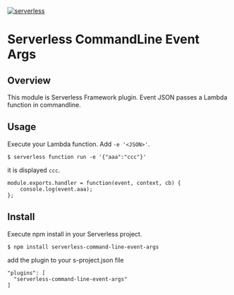 [![serverless](http://public.serverless.com/badges/v3.svg)](http://www.serverless.com)
# Serverless CommandLine Event Args
## Overview
This module is Serverless Framework plugin. Event JSON passes a Lambda function in commandline.

## Usage
Execute your Lambda function. Add `-e '<JSON>'`.

    $ serverless function run -e '{"aaa":"ccc"}'
    
it is displayed `ccc`.

    module.exports.handler = function(event, context, cb) {
        console.log(event.aaa);
    };

## Install
Execute npm install in your Serverless project.

    $ npm install serverless-command-line-event-args
    
add the plugin to your s-project.json file

    "plugins": [
      "serverless-command-line-event-args"
    ]
